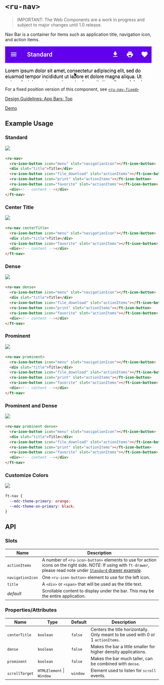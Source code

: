 # `<ru-nav>`

> IMPORTANT: The Web Components are a work in progress and subject to
> major changes until 1.0 release.

Nav Bar is a container for items such as application title, navigation icon, and action items.

![](../../../public/assets/standard.gif)

For a fixed position version of this component, see [`<ru-nav-fixed>`](https://github.com/material-components/material-web/tree/master/packages/top-app-bar-fixed)

[Design Guidelines: App Bars: Top](https://material.io/design/components/app-bars-top.html)

[Demo](https://ruhil-ui.web.app/?path=/story/ruhil-ui-component-navigation--navigation)

<!-- ## Installation

```sh
npm install @material/ft-nav
```

> NOTE: The Material Web Components are distributed as ES2017 JavaScript
> Modules, and use the Custom Elements API. They are compatible with all modern
> browsers including Chrome, Firefox, Safari, Edge, and IE11, but an additional
> tooling step is required to resolve _bare module specifiers_, as well as
> transpilation and polyfills for IE11. See
> [here](https://github.com/material-components/material-components-web-components#quick-start)
> for detailed instructions.
 -->

## Example Usage

### Standard

<img src="../../../public/assetsstandard.png" height="56px">

```html
<ru-nav>
  <ru-icon-button icon="menu" slot="navigationIcon"></ft-icon-button>
  <div slot="title">Title</div>
  <ru-icon-button icon="file_download" slot="actionItems"></ft-icon-button>
  <ru-icon-button icon="print" slot="actionItems"></ft-icon-button>
  <ru-icon-button icon="favorite" slot="actionItems"></ft-icon-button>
  <div><!-- content --></div>
</ft-nav>
```

### Center Title

<img src="../../../public/assetscenter_title.png" height="56px">

```html
<ru-nav centerTitle>
  <ru-icon-button icon="menu" slot="navigationIcon"></ft-icon-button>
  <div slot="title">Title</div>
  <ru-icon-button icon="favorite" slot="actionItems"></ft-icon-button>
  <div><!-- content --></div>
</ft-nav>
```

### Dense

<img src="../../../public/assetsdense.png" height="48px">

```html
<ru-nav dense>
  <ru-icon-button icon="menu" slot="navigationIcon"></ft-icon-button>
  <div slot="title">Title</div>
  <ru-icon-button icon="file_download" slot="actionItems"></ft-icon-button>
  <ru-icon-button icon="print" slot="actionItems"></ft-icon-button>
  <ru-icon-button icon="favorite" slot="actionItems"></ft-icon-button>
  <div><!-- content --></div>
</ft-nav>
```

### Prominent

<img src="../../../public/assetsprominent.png" height="128px">

```html
<ru-nav prominent>
  <ru-icon-button icon="menu" slot="navigationIcon"></ft-icon-button>
  <div slot="title">Title</div>
  <ru-icon-button icon="file_download" slot="actionItems"></ft-icon-button>
  <ru-icon-button icon="print" slot="actionItems"></ft-icon-button>
  <ru-icon-button icon="favorite" slot="actionItems"></ft-icon-button>
  <div><!-- content --></div>
</ft-nav>
```

### Prominent and Dense

<img src="../../../public/assetsprominent_and_dense.png" height="96px">

```html
<ru-nav prominent dense>
  <ru-icon-button icon="menu" slot="navigationIcon"></ft-icon-button>
  <div slot="title">Title</div>
  <ru-icon-button icon="file_download" slot="actionItems"></ft-icon-button>
  <ru-icon-button icon="print" slot="actionItems"></ft-icon-button>
  <ru-icon-button icon="favorite" slot="actionItems"></ft-icon-button>
  <div><!-- content --></div>
</ft-nav>
```

### Customize Colors

<img src="../../../public/assetscustom_colors.png" height="56px">

```css
ft-nav {
  --mdc-theme-primary: orange;
  --mdc-theme-on-primary: black;
}
```

## API

### Slots

| Name             | Description                                                                                                                                                                                                                                                     |
| ---------------- | --------------------------------------------------------------------------------------------------------------------------------------------------------------------------------------------------------------------------------------------------------------- |
| `actionItems`    | A number of `<ru-icon-button>` elements to use for action icons on the right side. _NOTE:_ If using with `ft-drawer`, please read note under [`Standard` drawer example](https://github.com/material-components/material-web/tree/master/packages/top-app-bar). |
| `navigationIcon` | One `<ru-icon-button>` element to use for the left icon.                                                                                                                                                                                                        |
| `title`          | A `<div>` or `<span>` that will be used as the title text.                                                                                                                                                                                                      |
| _default_        | Scrollable content to display under the bar. This may be the entire application.                                                                                                                                                                                |

### Properties/Attributes

| Name           | Type                      | Default  | Description                                                                      |
| -------------- | ------------------------- | -------- | -------------------------------------------------------------------------------- |
| `centerTitle`  | `boolean`                 | `false`  | Centers the title horizontally. Only meant to be used with 0 or 1 `actionItems`. |
| `dense`        | `boolean`                 | `false`  | Makes the bar a little smaller for higher density applications.                  |
| `prominent`    | `boolean`                 | `false`  | Makes the bar much taller, can be combined with `dense`.                         |
| `scrollTarget` | `HTMLElement` \| `Window` | `window` | Element used to listen for `scroll` events.                                      |
